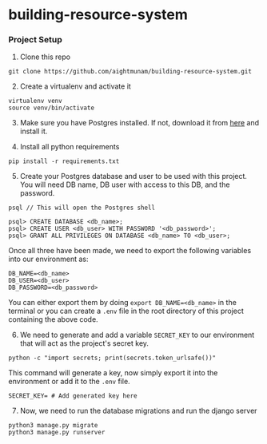 # building-resource-system

### Project Setup


1. Clone this repo
```
git clone https://github.com/aightmunam/building-resource-system.git
```
2. Create a virtualenv and activate it
```
virtualenv venv
source venv/bin/activate
```
3. Make sure you have Postgres installed. If not, download it from [here](https://www.postgresql.org/download/) and install it.

4. Install all python requirements
```
pip install -r requirements.txt
```
5. Create your Postgres database and user to be used with this project. You will need DB name, DB user with access to this DB, 
and the password. 
```
psql // This will open the Postgres shell

psql> CREATE DATABASE <db_name>;
psql> CREATE USER <db_user> WITH PASSWORD '<db_password>';
psql> GRANT ALL PRIVILEGES ON DATABASE <db_name> TO <db_user>;
```
Once all three have been made, we need to export the following variables into our environment as:
```
DB_NAME=<db_name>
DB_USER=<db_user>
DB_PASSWORD=<db_password>
```
You can either export them by doing `export DB_NAME=<db_name>` in the terminal or you can create a `.env` file in 
the root directory of this project containing the above code.

6. We need to generate and add a variable `SECRET_KEY` to our environment that will act as the project's secret key.
```
python -c "import secrets; print(secrets.token_urlsafe())" 
```
This command will generate a key, now simply export it into the environment or add it to the `.env` file.
```
SECRET_KEY= # Add generated key here
```
7. Now, we need to run the database migrations and run the django server
```
python3 manage.py migrate
python3 manage.py runserver
```

